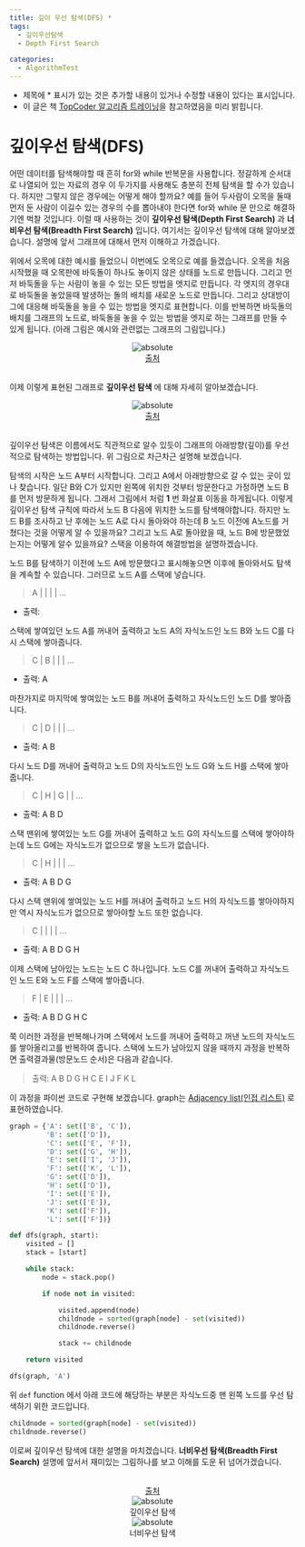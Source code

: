 ```yaml
---
title: 깊이 우선 탐색(DFS) *
tags:
  - 깊이우선탐색
  - Depth First Search

categories:
  - AlgorithmTest
---
```


- 제목에 * 표시가 있는 것은 추가할 내용이 있거나 수정할 내용이 있다는 표시입니다.
- 이 글은 책 <a href="http://www.hanbit.co.kr/store/books/look.php?p_code=B9653641350">TopCoder 알고리즘 트레이닝</a>을 참고하였음을 미리 밝힙니다.

# 깊이우선 탐색(DFS)

어떤 데이터를 탐색해야할 때 흔히 for와 while 반복문을 사용합니다. 정갈하게 순서대로 나열되어 있는 자료의 경우 이 두가지를 사용해도 충분히 전체 탐색을 할 수가 있습니다. 하지만 그렇지 않은 경우에는 어떻게 해야 할까요? 예를 들어 두사람이 오목을 둘때 먼저 둔 사람이 이길수 있는 경우의 수를 뽑아내야 한다면 for와 while 문 만으로 해결하기엔 벅찰 것입니다. 이럴 때 사용하는 것이 **깊이우선 탐색(Depth First Search)** 과 **너비우선 탐색(Breadth First Search)** 입니다. 여기서는 깊이우선 탐색에 대해 알아보겠습니다. 설명에 앞서 그래프에 대해서 먼저 이해하고 가겠습니다.

위에서 오목에 대한 예시를 들었으니 이번에도 오목으로 예를 들겠습니다. 오목을 처음 시작했을 때 오목판에 바둑돌이 하나도 놓이지 않은 상태를 노드로 만듭니다. 그리고 먼저 바둑돌을 두는 사람이 놓을 수 있는 모든 방법을 엣지로 만듭니다. 각 엣지의 경우대로 바둑돌을 놓았을때 발생하는 돌의 배치를 새로운 노드로 만듭니다. 그리고 상대방이 그에 대응해 바둑돌을 놓을 수 있는 방법을 엣지로 표현합니다. 이를 반복하면 바둑돌의 배치를 그래프의 노드로, 바둑돌을 놓을 수 있는 방법을 엣지로 하는 그래프를 만들 수 있게 됩니다. (아래 그림은 예시와 관련없는 그래프의 그림입니다.)

<center><img data-action="zoom" src='{{ "/assets/img/graph_01.png" | relative_url }}' alt='absolute'></center>
<center><a href="https://www.thesearchagency.com/2017/01/supercharge-influencer-marketing-efforts-social-graph-theory/">출처</a></center>
<br/>

이제 이렇게 표현된 그래프로 **깊이우선 탐색** 에 대해 자세히 알아보겠습니다.

<center><img data-action="zoom" src='{{ "/assets/img/dfs_01.png" | relative_url }}' alt='absolute'></center>
<center><a href="https://www.researchgate.net/figure/Fig-4-Illustrating-DFS-algorithm_fig2_271523961">출처</a></center>
<br/>

깊이우선 탐색은 이름에서도 직관적으로 알수 있듯이 그래프의 아래방향(깊이)를 우선적으로 탐색하는 방법입니다. 위 그림으로 차근차근 설명해 보겠습니다.

탐색의 시작은 노드 A부터 시작합니다. 그리고 A에서 아래방향으로 갈 수 있는 곳이 있나 찾습니다. 일단 B와 C가 있지만 왼쪽에 위치한 것부터 방문한다고 가정하면 노드 B를 먼저 방문하게 됩니다. 그래서 그림에서 처럼 **1** 번 화살표 이동을 하게됩니다. 이렇게 깊이우선 탐색 규칙에 따라서 노드 B 다음에 위치한 노드를 탐색해야합니다. 하지만 노드 B를 조사하고 난 후에는 노드 A로 다시 돌아와야 하는데 B 노드 이전에 A노드를 거쳤다는 것을 어떻게 알 수 있을까요? 그리고 노드 A로 돌아왔을 때, 노드 B에 방문했었는지는 어떻게 알수 있을까요? 스택을 이용하여 해결방법을 설명하겠습니다.

 노드 B를 탐색하기 이전에 노드 A에 방문했다고 표시해놓으면 이후에 돌아와서도 탐색을 계속할 수 있습니다. 그러므로 노드 A를 스택에 넣습니다.

 > A | | | | ...
 - 출력:

스택에 쌓여있던 노드 A를 꺼내어 출력하고 노드 A의 자식노드인 노드 B와 노드 C를 다시 스택에 쌓아줍니다.

 > C | B | | | ...
 - 출력: A

 마찬가지로 마지막에 쌓여있는 노드 B를 꺼내어 출력하고 자식노드인 노드 D를 쌓아줍니다.

 > C | D | | | ...
 - 출력: A B

 다시 노드 D를 꺼내어 출력하고 노드 D의 자식노드인 노드 G와 노드 H를 스택에 쌓아줍니다.

 > C | H | G | | ...
 - 출력: A B D

 스택 맨위에 쌓여있는 노드 G를 꺼내어 출력하고 노드 G의 자식노드를 스택에 쌓아야하는데 노드 G에는 자식노드가 없으므로 쌓을 노드가 없습니다.

 > C | H | | | ...
 - 출력: A B D G

 다시 스택 맨위에 쌓여있는 노드 H를 꺼내어 출력하고 노드 H의 자식노드를 쌓아야하지만 역시 자식노드가 없으므로 쌓아야할 노드 또한 없습니다.

 > C | | | | ...
 - 출력: A B D G H

 이제 스택에 남아있는 노드는 노드 C 하나입니다. 노드 C를 꺼내어 출력하고 자식노드인 노드 E와 노드 F를 스택에 쌓아줍니다.

 > F | E | | | ...
 - 출력: A B D G H C

 쭉 이러한 과정을 반복해나가며 스택에서 노드를 꺼내어 출력하고 꺼낸 노드의 자식노드를 쌓아올리고를 반복하여 줍니다. 스택에 노드가 남아있지 않을 때까지 과정을 반복하면 출력결과물(방문노드 순서)은 다음과 같습니다.

 > 출력: A B D G H C E I J F K L

 이 과정을 파이썬 코드로 구현해 보겠습니다. graph는 <a href="https://en.wikipedia.org/wiki/Adjacency_list">Adjacency list(인접 리스트)</a> 로 표현하였습니다.

```python
graph = {'A': set(['B', 'C']),
         'B': set(['D']),
         'C': set(['E', 'F']),
         'D': set(['G', 'H']),
         'E': set(['I', 'J']),
         'F': set(['K', 'L']),
         'G': set(['D']),
         'H': set(['D']),
         'I': set(['E']),
         'J': set(['E']),
         'K': set(['F']),
         'L': set(['F'])}

def dfs(graph, start):
    visited = []
    stack = [start]

    while stack:
        node = stack.pop()

        if node not in visited:

            visited.append(node)
            childnode = sorted(graph[node] - set(visited))
            childnode.reverse()

            stack += childnode

    return visited

dfs(graph, 'A')
```

위 `def` function 에서 아래 코드에 해당하는 부분은 자식노드중 맨 왼쪽 노드를 우선 탐색하기 위한 코드입니다.  

```python
childnode = sorted(graph[node] - set(visited))
childnode.reverse()
```

이로써 깊이우선 탐색에 대한 설명을 마치겠습니다. **너비우선 탐색(Breadth First Search)** 설명에 앞서서 재미있는 그림하나를 보고 이해를 도운 뒤 넘어가겠습니다.

<br/>
<center><a href="http://ai.berkeley.edu/home.html">출처</a></center>
<center><img data-action="zoom" src='{{ "/assets/img/dfs_02.png" | relative_url }}' alt='absolute'></center>
<center>깊이우선 탐색</center>
<center><img data-action="zoom" src='{{ "/assets/img/dfs_03.png" | relative_url }}' alt='absolute'></center>
<center>너비우선 탐색</center>
<br/>
